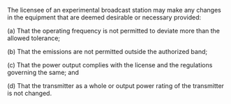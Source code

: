 The licensee of an experimental broadcast station may make any changes in the equipment that are deemed desirable or necessary provided:

(a) That the operating frequency is not permitted to deviate more than the allowed tolerance;

(b) That the emissions are not permitted outside the authorized band;

(c) That the power output complies with the license and the regulations governing the same; and

(d) That the transmitter as a whole or output power rating of the transmitter is not changed.

